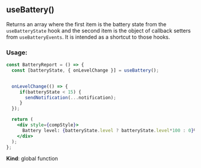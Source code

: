 <a name="useBattery"></a>

## useBattery()
Returns an array where the first item is the battery state from the `useBatteryState` hook and the second
item is the object of callback setters from `useBatteryEvents`.
It is intended as a shortcut to those hooks.

### Usage:

```jsx harmony
const BatteryReport = () => {
  const [batteryState, { onLevelChange }] = useBattery();


  onLevelChange(() => {
     if(batteryState < 15) {
       sendNotification(...notification);
     }
  });

  return (
    <div style={compStyle}>
      Battery level: {batteryState.level ? batteryState.level*100 : 0}%
    </div>
  );
};
```

**Kind**: global function  
